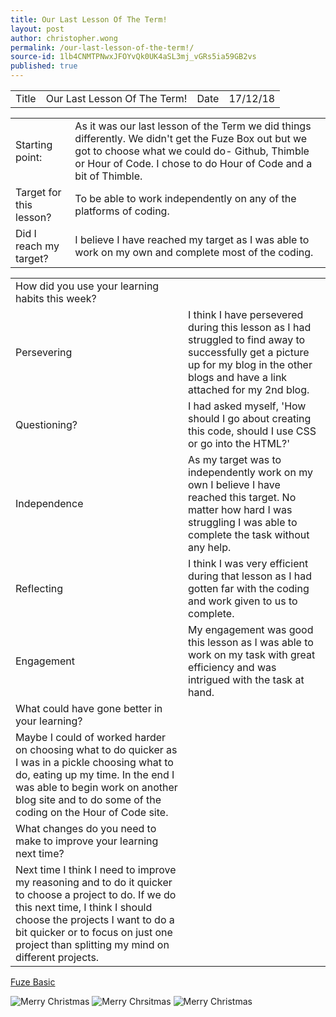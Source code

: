 ```yaml
---
title: Our Last Lesson Of The Term!
layout: post
author: christopher.wong
permalink: /our-last-lesson-of-the-term!/
source-id: 1lb4CNMTPNwxJFOYvQk0UK4aSL3mj_vGRs5ia59GB2vs
published: true
---
```

<table>
  <tr>
    <td>Title</td>
    <td>Our Last Lesson Of The Term!</td>
    <td>Date</td>
    <td>17/12/18</td>
  </tr>
</table>


<table>
  <tr>
    <td>Starting point:</td>
    <td>As it was our last lesson of the Term we did things differently. We didn't get the Fuze Box out but we got to choose what we could do- Github, Thimble or Hour of Code. I chose to do Hour of Code and a bit of Thimble.</td>
  </tr>
  <tr>
    <td>Target for this lesson?</td>
    <td>To be able to work independently on any of the platforms of coding.</td>
  </tr>
  <tr>
    <td>Did I reach my target? </td>
    <td>I believe I have reached my target as I was able to work on my own and complete most of the coding.</td>
  </tr>
</table>


<table>
  <tr>
    <td>How did you use your learning habits this week?</td>
    <td></td>
  </tr>
  <tr>
    <td>Persevering</td>
    <td>I think I have persevered during this lesson as I had struggled to find away to successfully get a picture up for my blog in the other blogs and have a link attached for my 2nd blog.</td>
  </tr>
  <tr>
    <td>Questioning?</td>
    <td>I had asked myself, 'How should I go about creating this code, should I use CSS or go into the HTML?'</td>
  </tr>
  <tr>
    <td>Independence</td>
    <td>As my target was to independently work on my own I believe I have reached this target. No matter how hard I was struggling I was able to complete the task without any help.</td>
  </tr>
  <tr>
    <td>Reflecting</td>
    <td>I think I was very efficient during that lesson as I had gotten far with the coding and work given to us to complete.</td>
  </tr>
  <tr>
    <td>Engagement</td>
    <td>My engagement was good this lesson as I was able to work on my task with great efficiency and was intrigued with the task at hand.</td>
  </tr>
  <tr>
    <td>What could have gone better in your learning?</td>
    <td></td>
  </tr>
  <tr>
    <td>Maybe I could of worked harder on choosing what to do quicker as I was in a pickle choosing what to do, eating up my time. In the end I was able to begin work on another blog site and to do some of the coding on the Hour of Code site. </td>
    <td></td>
  </tr>
  <tr>
    <td>What changes do you need to make to improve your learning next time?</td>
    <td></td>
  </tr>
  <tr>
    <td>Next time I think I need to improve my reasoning and to do it quicker to choose a project to do. If we do this next time, I think I should choose the projects I want to do a bit quicker or to focus on just one project than splitting my mind on different projects. </td>
    <td></td>
  </tr>
</table>

<a href="https://www.fuze.co.uk">Fuze Basic</a>

<img src="https://media.giphy.com/media/3o6fJdYXEvMa5ZmlI4/giphy.gif" alt="Merry Christmas" style="width:auto;height:auto;">

<img src="https://media1.tenor.com/images/2087784170b31b0b8baa9e77de2a6ef4/tenor.gif?itemid=4556241" alt="Merry Chrsitmas" style="width:auto;height:auto;">

<img src="https://i.gifer.com/587n.gif" alt="Merry Christmas" style="width:auto;height:auto;">
